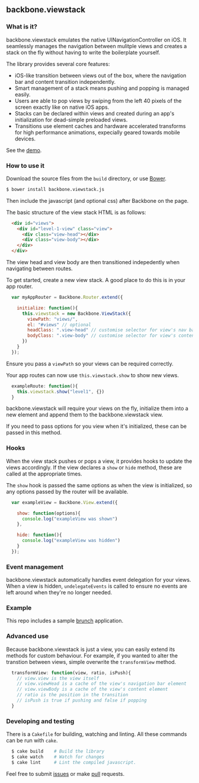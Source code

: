 ## backbone.viewstack

### What is it?

backbone.viewstack emulates the native UINavigationController on iOS. It seamlessly manages the navigation between mulitple views and creates a stack on the fly without having to write the boilerplate yourself.

The library provides several core features:

- iOS-like transition between views out of the box, where the navigation bar and content transition independently.
- Smart management of a stack means pushing and popping is managed easily.
- Users are able to pop views by swiping from the left 40 pixels of the screen exactly like on native iOS apps.
- Stacks can be declared within views and created during an app's initialization for dead-simple preloaded views.
- Transitions use element caches and hardware accelerated transforms for high performance animations, expecially geared towards mobile devices.

See the [demo](http://creative-licence-digital.github.io/backbone.viewstack/demo/public/).

### How to use it

Download the source files from the `build` directory, or use [Bower](http://www.bower.io/).

```bash
$ bower install backbone.viewstack.js
```

Then include the javascript (and optional css) after Backbone on the page.

The basic structure of the view stack HTML is as follows:

```html
  <div id="views">
    <div id="level-1-view" class="view">
      <div class="view-head"></div>
      <div class="view-body"></div>
    </div>
  </div>
```

The view head and view body are then transitioned indepedently when navigating between routes.

To get started, create a new view stack. A good place to do this is in your app router.

```js
  var myAppRouter = Backbone.Router.extend({

    initialize: function(){
      this.viewstack = new Backbone.ViewStack({
        viewPath: "views/",
        el: "#views" // optional
        headClass: ".view-head" // customise selector for view's nav bar
        bodyClass: ".view-body" // customise selector for view's content
      })
    }
  });
```

Ensure you pass a `viewPath` so your views can be required correctly.

Your app routes can now use `this.viewstack.show` to show new views.

```js
  exampleRoute: function(){
    this.viewstack.show("level1", {})
  }
```

backbone.viewstack will require your views on the fly, initialize them into a new element and append them to the backbone.viewstack view.

If you need to pass options for you view when it's initialized, these can be passed in this method.

### Hooks

When the view stack pushes or pops a view, it provides hooks to update the views accordingly. If the view declares a `show` or `hide` method, these are called at the appropriate times.

The `show` hook is passed the same options as when the view is initialized, so any options passed by the router will be available.

```js
  var exampleView = Backbone.View.extend({

    show: function(options){
      console.log("exampleView was shown")
    },

    hide: function(){
      console.log("exampleView was hidden")
    }
  });
```

### Event management

backbone.viewstack automatically handles event delegation for your views. When a view is hidden, `undelegateEvents` is called to ensure no events are left around when they're no longer needed.

### Example

This repo includes a sample [brunch](http://brunch.io) application.

### Advanced use

Because backbone.viewstack is just a view, you can easily extend its methods for custom behaviour. For example, if you wanted to alter the transtion between views, simple overwrite the `transformView` method.

```js
  transformView: function(view, ratio, isPush){
    // view.view is the view itself
    // view.viewHead is a cache of the view's navigation bar element
    // view.viewBody is a cache of the view's content element
    // ratio is the position in the transition
    // isPush is true if pushing and false if popping
  }
```

### Developing and testing

There is a `Cakefile` for building, watching and linting. All these commands can be run with `cake`.

```bash
  $ cake build    # Build the library
  $ cake watch    # Watch for changes
  $ cake lint     # Lint the compiled javascript.
```

Feel free to submit [issues](https://github.com/creativelicence/backbone.viewstack/issues) or make [pull](https://github.com/creativelicence/backbone.viewstack/pulls) requests.
